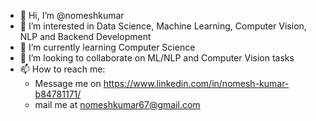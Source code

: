 - 👋 Hi, I’m @nomeshkumar
- 👀 I’m interested in Data Science, Machine Learning, Computer Vision, NLP and Backend Development
- 🌱 I’m currently learning Computer Science
- 💞️ I’m looking to collaborate on ML/NLP and Computer Vision tasks
- 📫 How to reach me: 
    - Message me on https://www.linkedin.com/in/nomesh-kumar-b84781171/ 
    - mail me at nomeshkumar67@gmail.com

<!---
nomeshkumar/nomeshkumar is a ✨ special ✨ repository because its `README.md` (this file) appears on your GitHub profile.
You can click the Preview link to take a look at your changes.
--->
